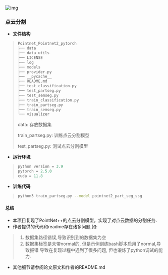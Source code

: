 ![img](https://i0.hdslb.com/bfs/new_dyn/791944995fff725f42c7f5a9b64f8567100423098.png@1295w.webp)

### 点云分割

- **文件结构**
>```python
>Pointnet_Pointnet2_pytorch
>├── data
>├── data_utils
>├── LICENSE
>├── log
>├── models
>├── provider.py
>├── __pycache__
>├── README.md
>├── test_classification.py
>├── test_partseg.py
>├── test_semseg.py
>├── train_classification.py
>├── train_partseg.py
>├── train_semseg.py
>└── visualizer
>```
>data: 存放数据集
> 
>train_partseg.py: 训练点云分割模型
>
> test_partseg.py: 测试点云分割模型

- **运行环境**
>```python
>python version = 3.9
>pytorch = 2.5.0
>cuda = 11.8
>
- **训练代码**
> ```bash
> python3 train_partseg.py --model pointnet2_part_seg_ssg
>```
#### 总结
- 本项目复现了PointNet++的点云分割模型，实现了对点云数据的分割任务.
- 作者提供的代码和readme存在诸多问题,如:
>1. 数据集路径错误,导致识别到的数据集为空
>2. 数据集标签是未带normal的, 但是示例训练bash脚本启用了normal,导致报错
导致在复现过程中遇到了很多问题, 但也锻炼了python调试的能力.
- 其他细节请参阅论文原文和作者的README.md